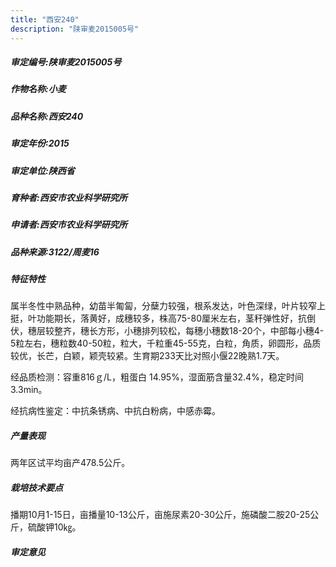 ```yaml
---
title: "西安240"
description: "陕审麦2015005号"
---
```

##### 审定编号:陕审麦2015005号

##### 作物名称:小麦

##### 品种名称:西安240

##### 审定年份:2015

##### 审定单位:陕西省

##### 育种者:西安市农业科学研究所

##### 申请者:西安市农业科学研究所

##### 品种来源:3122/周麦16

##### 特征特性
属半冬性中熟品种，幼苗半匍匐，分蘖力较强，根系发达，叶色深绿，叶片较窄上挺，叶功能期长，落黄好，成穗较多，株高75-80厘米左右，茎秆弹性好，抗倒伏，穗层较整齐，穗长方形，小穗排列较松，每穗小穗数18-20个，中部每小穗4-5粒左右，穗粒数40-50粒，粒大，千粒重45-55克，白粒，角质，卵圆形，品质较优，长芒，白颖，颖壳较紧。生育期233天比对照小偃22晚熟1.7天。
经品质检测：容重816ｇ/L，粗蛋白 14.95%，湿面筋含量32.4%，稳定时间3.3min。
经抗病性鉴定：中抗条锈病、中抗白粉病，中感赤霉。


##### 产量表现
两年区试平均亩产478.5公斤。

##### 栽培技术要点
播期10月1-15日，亩播量10-13公斤，亩施尿素20-30公斤，施磷酸二胺20-25公斤，硫酸钾10㎏。

##### 审定意见

